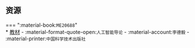 ## 资源  
=== ":material-book:`ME20688`"  
    * [教材](https://api.hanximeng.com/lanzou/?url=https://cqu-openlib.lanzout.com/iPBlI244cyjg&type=down) - :material-format-quote-open:`人工智能导论` - :material-account:`李德毅` - :material-printer:`中国科学技术出版社`  
